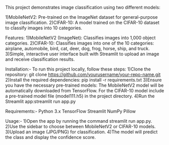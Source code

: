 This project demonstrates image classification using two different models:

1)MobileNetV2: Pre-trained on the ImageNet dataset for general-purpose image classification. 
2)CIFAR-10: A model trained on the CIFAR-10 dataset to classify images into 10 categories.

Features: 
1)MobileNetV2 (ImageNet): Classifies images into 1,000 object categories. 
2)CIFAR-10: Classifies images into one of the 10 categories: airplane, automobile, bird, cat, deer, dog, frog, horse, ship, and truck. 
3)Simple, interactive user interface built with Streamlit to upload an image and receive classification results.

Installation:-
To run this project locally, follow these steps: 
1)Clone the repository: git clone https://github.com/yourusername/your-repo-name.git 
2)Install the required dependencies: pip install -r requirements.txt 
3)Ensure you have the necessary pre-trained models: 
     The MobileNetV2 model will be automatically downloaded from TensorFlow. For the CIFAR-10 model 
     include a pre-trained model file (model111.h5) in the project directory.
     4)Run the Streamlit app:streamlit run app.py

Requirements:- 
Python 3.x
TensorFlow
Streamlit
NumPy
Pillow

Usage:- 
1)Open the app by running the command streamlit run app.py. 
2)Use the sidebar to choose between MobileNetV2 or CIFAR-10 models. 
3)Upload an image (JPG/PNG) for classification. 
4)The model will predict the class and display the confidence score.
